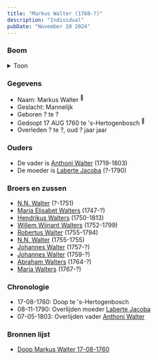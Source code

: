 ```yaml
---
title: "Markus Walter (1760-?)"
description: "Individual"
pubDate: "November 20 2024"
---
```


### Boom
<details><summary>Toon</summary>

![test](https://www.plantuml.com/plantuml/svg/ZP9DJm8n48Rl_HKJE70YsNMNpn0-1PM0UX2D9zBT7Tbckotfb112-EzMM8HuK4zjflFE-_Hj-sIviPjSCig4MdF3SuXudAsCtgXafAKsO0rNv8vGMPQA124M9fPuscE-jZl8CO_GqAb45WrgkriZkveQIqu4UmO0GsqID2-fY3E5H9rEpeNgTY5W1yOgy7oq8dPIb0RAfbe9UEFI3Iu19tZmF3_m0ShZO5AR3DtK_OT0cHoWquvuj5j6sbg9xIw4S3iUWT_mMz2xQg9i8-MIgsGP6qqKQSVXkXim7xo3t_G2rtqu0youkvj5cF9OH_m2SEC09iDnC0v-0UZznxS9Zq-lZhBbGOMgzyvDhr15ckBqWj5fRp59X5evGGscYvaJXFKZpiJplB0EPIbMgTsXb7hha0wioAbQBJfOmNqf54fN-3eAGtPsctEJRUXdw648tw_rT_X-0mQBExVKlV-aq3k6plge4lSXFm40)
</details>

### Gegevens
- Naam: Markus Walter <sup><a href="../s00201/" style="text-decoration:none" title="Doop Markus Walter 17-08-1760">:link:</a></sup>
- Geslacht: Mannelijk
- Geboren ? te ? 
- Gedoopt 17 AUG 1760 te 's-Hertogenbosch <sup><a href="../s00201/" style="text-decoration:none" title="Doop Markus Walter 17-08-1760">:link:</a></sup>
- Overleden ? te ?, oud ? jaar jaar 

### Ouders
- De vader is [Anthoni Walter](../i00131/) (1719-1803)
- De moeder is [Laberte Jacoba](../i00132/) (?-1790)

### Broers en zussen
- [N.N. Walter](../i00143/) (?-1751)
- [Maria Elisabet Walters](../i00147/) (1747-?)
- [Hendrikus Walters](../i00139/) (1750-1813)
- [Willem Wijnant Walters](../i00120/) (1752-1799)
- [Robertus Walter](../i00140/) (1755-1794)
- [N.N. Walter](../i00173/) (1755-1755)
- [Johannes Walter](../i00141/) (1757-?)
- [Johannes Walter](../i00146/) (1759-?)
- [Abraham Walters](../i00133/) (1764-?)
- [Maria Walters](../i00138/) (1767-?)

### Chronologie
- 17-08-1760: Doop te 's-Hertogenbosch
- 08-11-1790: Overlijden moeder [Laberte Jacoba](../i00132/)
- 07-05-1803: Overlijden vader [Anthoni Walter](../i00131/)

### Bronnen lijst
- [Doop Markus Walter 17-08-1760](../s00201/)